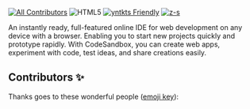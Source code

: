 

[![All Contributors](https://img.shields.io/badge/all_contributors-2-orange.svg?style=flat-square)](#contributors-)
![HTML5](https://img.shields.io/badge/html5-%23E34F26.svg?style=for-the-badge&logo=html5&logoColor=white)
[![yntkts Friendly](https://img.shields.io/badge/first--timers--only-friendly-blue.svg)](http://www.firsttimersonly.com/)
[![z-s](https://img.shields.io/badge/maintained%20with-lerna-cc00ff.svg)](https://lerna.js.org/)

An instantly ready, full-featured online IDE for web development on any device
with a browser. Enabling you to start new projects quickly and prototype
rapidly. With CodeSandbox, you can create web apps, experiment with code, test
ideas, and share creations easily.


## Contributors ✨

Thanks goes to these wonderful people
([emoji key](https://github.com/all-contributors/all-contributors#emoji-key)):

